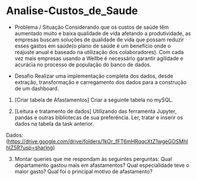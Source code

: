 # Analise-Custos_de_Saude
 
- Problema / Situação
Considerando que os custos de saúde têm aumentado muito e baixa qualidade de vida afetando a produtividade, as empresas buscam soluções de qualidade de vida que possam reduzir esses gastos em saúde(o plano de saúde é um benefício onde o reajuste anual é  baseado na utilização dos colaboradores). Com cada vez mais empresas usando a Wellbe é necessário garantir agilidade e acurácia no processo de população do banco de dados.

- Desafio
Realizar uma implementação completa dos dados, desde extração, transformação e carregamento dos dados para a construção de um dashboard.

1. [Criar tabela de Afastamentos] Criar a seguinte tabela no mySQL.

2. [Leitura e tratamento de dados] Utilizando das ferramenta Jupyter, pandas e outras bibliotecas de sua preferência. Ler, tratar e inserir os dados na tabela da task anterior.

Dados:(https://drive.google.com/drive/folders/1kOr_fFT6mHRqqcXtZ1wgeGOSMhIhlZ5R?usp=sharing)

3. Montar queries que me respondam às seguintes perguntas:
Qual departamento gastou mais em afastamentos?
Qual especialidade teve o maior gasto?
Qual foi o principal motivo de afastamento?
